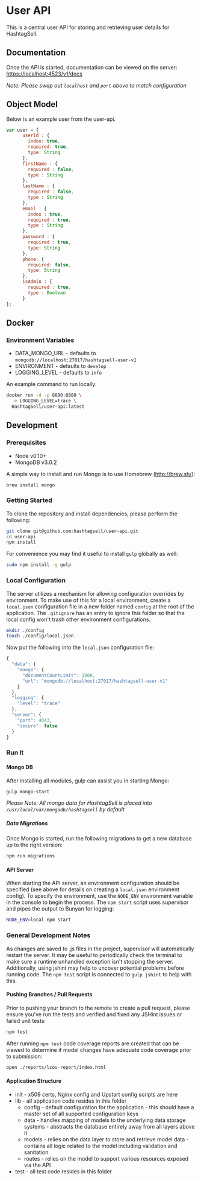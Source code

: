# User API

This is a central user API for storing and retrieving user details for HashtagSell.

## Documentation

Once the API is started, documentation can be viewed on the server: <https://localhost:4523/v1/docs>

_Note: Please swap out `localhost` and `port` above to match configuration_

## Object Model

Below is an example user from the user-api.

```javascript
var user = {
      userId : {
        index: true,
        required: true,
        type: String
      },
      firstName : {
        required : false,
        type : String
      },
      lastName : {
        required : false,
        type : String
      },
      email : {
        index : true,
        required : true,
        type : String
      },
      password : {
        required : true,
        type: String
      },
      phone: {
        required: false,
        type: String
      },
      isAdmin : {
        required : true,
        type : Boolean
      }
};
```

## Docker

### Environment Variables

* DATA_MONGO_URL - defaults to `mongodb://localhost:27017/hashtagsell-user-v1`
* ENVIRONMENT - defaults to `develop`
* LOGGING_LEVEL - defaults to `info`

An example command to run locally:

```bash
docker run -d -p 8880:8880 \
  -e LOGGING_LEVEL=trace \
  HashtagSell/user-api:latest
```

## Development

### Prerequisites

* Node v0.10+
* MongoDB v3.0.2

A simple way to install and run Mongo is to use Homebrew (<http://brew.sh/>):

```bash
brew install mongo
```

### Getting Started

To clone the repository and install dependencies, please perform the following:

```bash
git clone git@github.com:hashtagsell/user-api.git
cd user-api
npm install
```

For convenience you may find it useful to install `gulp` globally as well:

```bash
sudo npm install -g gulp
```

### Local Configuration

The server utilizes a mechanism for allowing configuration overrides by environment. To make use of this for a local environment, create a `local.json` configuration file in a new folder named `config` at the root of the application. The `.gitignore` has an entry to ignore this folder so that the local config won't trash other environment configurations.

```bash
mkdir ./config
touch ./config/local.json
```

Now put the following into the `local.json` configuration file:

```javascript
{
  "data": {
    "mongo": {
      "documentCountLimit": 1000,
      "url": "mongodb://localhost:27017/hashtagsell-user-v1"
    }
  },
  "logging": {
    "level": "trace"
  },
  "server": {
    "port": 4043,
    "secure": false
  }
}

```

### Run It

#### Mongo DB

After installing all modules, gulp can assist you in starting Mongo:

```bash
gulp mongo-start
```

_Please Note: All mongo data for HashtagSell is placed into `/usr/local/var/mongodb/hashtagsell` by default_

##### Data Migrations

Once Mongo is started, run the following migrations to get a new database up to the right version:

```bash
npm run migrations
```

#### API Server

When starting the API server, an environment configuration should be specified (see above for details on creating a `local.json` environment config). To specify the environment, use the `NODE_ENV` environment variable in the console to begin the process. The `npm start` script uses supervisor and pipes the output to Bunyan for logging:

```bash
NODE_ENV=local npm start
```

### General Development Notes

As changes are saved to .js files in the project, supervisor will automatically restart the server. It may be useful to periodically check the terminal to make sure a runtime unhandled exception isn't stopping the server. Additionally, using jshint may help to uncover potential problems before running code. The `npm test` script is connected to `gulp jshint` to help with this.

#### Pushing Branches / Pull Requests

Prior to pushing your branch to the remote to create a pull request, please ensure you've run the tests and verified and fixed any JSHint issues or failed unit tests:

```bash
npm test
```

After running `npm test` code coverage reports are created that can be viewed to determine if model changes have adequate code coverage prior to submission:

```bash
open ./reports/lcov-report/index.html
```

#### Application Structure

* init - x509 certs, Nginx config and Upstart config scripts are here
* lib - all application code resides in this folder
  * config - default configuration for the application - this should have a master set of all supported configuration keys
  * data - handles mapping of models to the underlying data storage systems - abstracts the database entirely away from all layers above it
  * models - relies on the data layer to store and retrieve model data - contains all logic related to the model including validation and sanitation
  * routes - relies on the model to support various resources exposed via the API
* test - all test code resides in this folder
